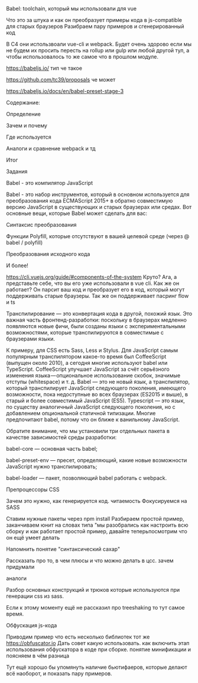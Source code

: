 Babel: toolchain, который мы использовали для vue

Что это за штука и как он преобразует примеры кода в js-compatible для старых браузеров
Разибраем пару примеров и сгенерированный код

В C4 они использвоали vue-cli и webpack. Будет очень здорово если мы не будем их просить пересть на rollup или gulp или любой другой тул, а чтобы использовалось то же самое что в прошлом модуле.

https://babeljs.io/ тип че такое

https://github.com/tc39/proposals че может

https://babeljs.io/docs/en/babel-preset-stage-3

Содержание:

Определение

Зачем и почему

Где используется

Аналоги и сравнение webpack и тд

Итог

Задания

Babel - это компилятор JavaScript

Babel - это набор инструментов, который в основном используется для преобразования кода ECMAScript 2015+ в обратно совместимую версию JavaScript в существующих и старых браузерах или средах. Вот основные вещи, которые Babel может сделать для вас:

Синтаксис преобразования

Функции Polyfill, которые отсутствуют в вашей целевой среде (через @ babel / polyfill)

Преобразования исходного кода 

И более! 

https://cli.vuejs.org/guide/#components-of-the-system
Круто? Ага, а представьте себе, что вы его уже использовали в vue cli. Как же он работает? Он парсит ваш код и преобразует его в код, который могут поддерживать старые браузеры. Так же он поддерживает пасринг flow и ts

Транспилирование — это конвертация кода в другой, похожий язык. Это важная часть фронтенд-разработки: поскольку в браузерах медленно появляются новые фичи, были созданы языки с экспериментальными возможностями, которые транспилируются в совместимые с браузерами языки.


К примеру, для CSS есть Sass, Less и Stylus. Для JavaScript самым популярным транспилятором какое-то время был CoffeeScript (выпущен около 2010), а сегодня многие используют babel или TypeScript. CoffeeScript улучшает JavaScript за счёт серьёзного изменения языка — опциональное использование скобок, значимые отступы (whitespace) и т. д. Babel — это не новый язык, а транспилятор, который транспилирует JavaScript следующего поколения, имеющего возможности, пока недоступные во всех браузерах (ES2015 и выше), в старый и более совместимый JavaScript (ES5). Typescript — это язык, по существу аналогичный JavaScript следующего поколения, но с добавлением опциональной статичной типизации. Многие предпочитают babel, потому что он ближе к ванильному JavaScript.

Обратите внимание, что мы установили три отдельных пакета в качестве зависимостей среды разработки:

babel-core — основная часть babel;

babel-preset-env — пресет, определяющий, какие новые возможности JavaScript нужно транспилировать;

babel-loader — пакет, позволяющий babel работать с webpack.







Препроцессоры CSS

Зачем это нужно, как генерируется код. читаемость
Фокусируемся на SASS

Ставим нужные пакеты через npm install
Разбираем простой пример, заканчиваем юнит на словах типа "мы разобрались как настроить всю сборку и как работает простой пример, давайте теперьпосмотрим что он ещё умеет делать

Напомнить понятие "синтаксический сахар"

Рассказать про то, в чем плюсы и что можно делать в цсс.
зачем придумали

аналоги


Разбор основных конструкций и трюков которые используются при генерации css из sass.

Если к этому моменту ещё не рассказил про treeshaking то тут самое время.










Обфускация js-кода

Приводим пример что есть несколько библиотек тот же https://obfuscator.io
Дать совет какую использовать.  как включить этап использования обфускатора в коде при сборке.  понятие минификации и поясняем в чём разница

Тут ещё хорошо бы упомянуть наличие бьютифаеров, которые делают всё наоборот, и показать пару примеров.
